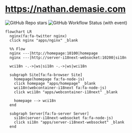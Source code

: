 # https://nathan.demasie.com

![GitHub Repo stars](https://img.shields.io/github/stars/ndemasie/ndemasie.github.io)
![GitHub Workflow Status (with event)](https://img.shields.io/github/actions/workflow/status/ndemasie/ndemasie.github.io/deploy-ec2.yml)

```mermaid
flowchart LR
  nginx(fa:fa-twitter nginx)
  click nginx "apps/nginx" _blank

  %% Flow
  nginx ---|http://homepage:10100|homepage
  nginx ---|http://server-i18next-websocket:10200|si18n

  wci18n -.->|ws|si18n -.->|ws|wci18n

  subgraph Site[fa:fa-browser Site]
    homepage(homepage fa:fa-node-js)
    click homepage "apps/homepage" _blank
    wci18n(webcontainer-i18next fa:fa-node-js)
    click wci18n "apps/webcontainer-i18next" _blank

    homepage --> wci18n
  end

  subgraph Server[fa:fa-server Server]
    si18n(server-i18next-websocket fa:fa-node-js)
    click si18n "apps/server-i18next-websocket" _blank
  end
```